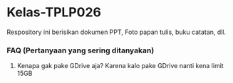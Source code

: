 # Kelas-TPLP026
Respository ini berisikan dokumen PPT, Foto papan tulis, buku catatan, dll.

### FAQ (Pertanyaan yang sering ditanyakan)
1. Kenapa gak pake GDrive aja? Karena kalo pake GDrive nanti kena limit 15GB
